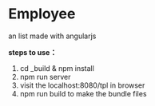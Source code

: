 # Employee
an list made with angularjs  


**steps to use：**<br>

1. cd _build & npm install
2. npm run server
3. visit the localhost:8080/tpl in browser
4. npm run build to make the bundle files
